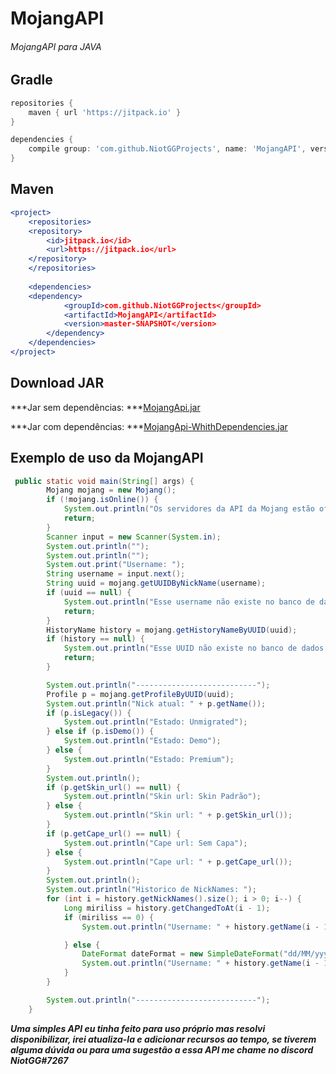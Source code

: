 # MojangAPI

###### MojangAPI para JAVA

## Gradle 
```gradle
repositories {
    maven { url 'https://jitpack.io' }
}

dependencies { 
    compile group: 'com.github.NiotGGProjects', name: 'MojangAPI', version: 'master-SNAPSHOT'
}
```

## Maven
```apache
<project>
    <repositories>
	<repository>
	    <id>jitpack.io</id>
	    <url>https://jitpack.io</url>
	</repository>
    </repositories>
	
    <dependencies>
	<dependency>
    	    <groupId>com.github.NiotGGProjects</groupId>
    	    <artifactId>MojangAPI</artifactId>
    	    <version>master-SNAPSHOT</version>
    	</dependency>
    </dependencies>
</project>
```

## Download JAR
***Jar sem dependências: ***[MojangApi.jar](https://github.com/NiotGGProjects/MojangAPI/releases/download/1.0/MojangApi.jar)

***Jar com dependências: ***[MojangApi-WhithDependencies.jar](https://github.com/NiotGGProjects/MojangAPI/releases/download/1%2C0/MojangApi-WhithDependencies.jar)

## Exemplo de uso da MojangAPI

```java
 public static void main(String[] args) {
        Mojang mojang = new Mojang();
        if (!mojang.isOnline()) {
            System.out.println("Os servidores da API da Mojang estão offline");
            return;
        }
        Scanner input = new Scanner(System.in);
        System.out.println("");
        System.out.println("");
        System.out.print("Username: ");
        String username = input.next();
        String uuid = mojang.getUUIDByNickName(username);
        if (uuid == null) {
            System.out.println("Esse username não existe no banco de dados da mojang!");
            return;
        }
        HistoryName history = mojang.getHistoryNameByUUID(uuid);
        if (history == null) {
            System.out.println("Esse UUID não existe no banco de dados da mojang!");
            return;
        }

        System.out.println("---------------------------");
        Profile p = mojang.getProfileByUUID(uuid);
        System.out.println("Nick atual: " + p.getName());
        if (p.isLegacy()) {
            System.out.println("Estado: Unmigrated");
        } else if (p.isDemo()) {
            System.out.println("Estado: Demo");
        } else {
            System.out.println("Estado: Premium");
        }
        System.out.println();
        if (p.getSkin_url() == null) {
            System.out.println("Skin url: Skin Padrão");
        } else {
            System.out.println("Skin url: " + p.getSkin_url());
        }
        if (p.getCape_url() == null) {
            System.out.println("Cape url: Sem Capa");
        } else {
            System.out.println("Cape url: " + p.getCape_url());
        }
        System.out.println();
        System.out.println("Historico de NickNames: ");
        for (int i = history.getNickNames().size(); i > 0; i--) {
            Long miriliss = history.getChangedToAt(i - 1);
            if (miriliss == 0) {
                System.out.println("Username: " + history.getName(i - 1));

            } else {
                DateFormat dateFormat = new SimpleDateFormat("dd/MM/yyyy HH:mm");
                System.out.println("Username: " + history.getName(i - 1) + " * " + dateFormat.format(new Date(miriliss)));
            }
        }

        System.out.println("---------------------------");
    }
```

***Uma simples API eu tinha feito para uso próprio mas resolvi disponibilizar, irei atualiza-la e adicionar recursos ao tempo, se tiverem alguma dúvida ou para uma sugestão a essa API me chame no discord NiotGG#7267***
